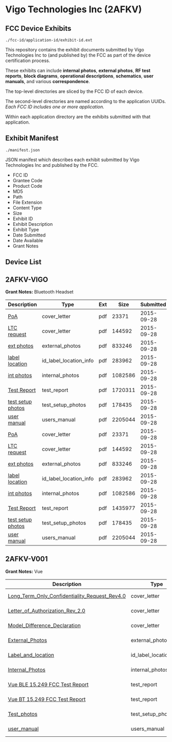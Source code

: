 # Vigo Technologies Inc (2AFKV)
## FCC Device Exhibits

```
./fcc-id/application-id/exhibit-id.ext
```

This repository contains the exhibit documents submitted by Vigo Technologies Inc to (and published by) the FCC as part of the device certification process.

These exhibits can include **internal photos**, **external photos**, **RF test reports**, **block diagrams**, **operational descriptions**, **schematics**, **user manuals**, and various **correspondence**.

The top-level directories are sliced by the FCC ID of each device.

The second-level directories are named according to the application UUIDs. *Each FCC ID includes one or more application.*

Within each application directory are the exhibits submitted with that application. 

## Exhibit Manifest

```
./manifest.json
```

JSON manifest which describes each exhibit submitted by Vigo Technologies Inc and published by the FCC.

- FCC ID
- Grantee Code
- Product Code
- MD5
- Path
- File Extension
- Content Type
- Size
- Exhibit ID
- Exhibit Description
- Exhibit Type
- Date Submitted
- Date Available
- Grant Notes

## Device List
## 2AFKV-VIGO
**Grant Notes:** Bluetooth Headset

| Description | Type | Ext | Size | Submitted | Available |
| ----------- | ---- | --- | ---- | --------- | --------- |
| [PoA](2AFKV-VIGO/516126def9dfd1b4c2eeee462db896bf/2764420.pdf) | cover_letter | pdf | 23371 | 2015-09-28 | 2015-09-28 |
| [LTC request](2AFKV-VIGO/516126def9dfd1b4c2eeee462db896bf/2764421.pdf) | cover_letter | pdf | 144592 | 2015-09-28 | 2015-09-28 |
| [ext photos](2AFKV-VIGO/516126def9dfd1b4c2eeee462db896bf/2764423.pdf) | external_photos | pdf | 833246 | 2015-09-28 | 2015-09-28 |
| [label location](2AFKV-VIGO/516126def9dfd1b4c2eeee462db896bf/2764425.pdf) | id_label_location_info | pdf | 283962 | 2015-09-28 | 2015-09-28 |
| [int photos](2AFKV-VIGO/516126def9dfd1b4c2eeee462db896bf/2764424.pdf) | internal_photos | pdf | 1082586 | 2015-09-28 | 2015-09-28 |
| [Test Report](2AFKV-VIGO/516126def9dfd1b4c2eeee462db896bf/2764457.pdf) | test_report | pdf | 1720311 | 2015-09-28 | 2015-09-28 |
| [test setup photos](2AFKV-VIGO/516126def9dfd1b4c2eeee462db896bf/2764422.pdf) | test_setup_photos | pdf | 178435 | 2015-09-28 | 2015-09-28 |
| [user manual](2AFKV-VIGO/516126def9dfd1b4c2eeee462db896bf/2764427.pdf) | users_manual | pdf | 2205044 | 2015-09-28 | 2015-09-28 |
| [PoA](2AFKV-VIGO/99dc2a92c1bfefc7a8c6f10c3d943eaa/2764420.pdf) | cover_letter | pdf | 23371 | 2015-09-28 | 2015-09-28 |
| [LTC request](2AFKV-VIGO/99dc2a92c1bfefc7a8c6f10c3d943eaa/2764421.pdf) | cover_letter | pdf | 144592 | 2015-09-28 | 2015-09-28 |
| [ext photos](2AFKV-VIGO/99dc2a92c1bfefc7a8c6f10c3d943eaa/2764423.pdf) | external_photos | pdf | 833246 | 2015-09-28 | 2015-09-28 |
| [label location](2AFKV-VIGO/99dc2a92c1bfefc7a8c6f10c3d943eaa/2764425.pdf) | id_label_location_info | pdf | 283962 | 2015-09-28 | 2015-09-28 |
| [int photos](2AFKV-VIGO/99dc2a92c1bfefc7a8c6f10c3d943eaa/2764424.pdf) | internal_photos | pdf | 1082586 | 2015-09-28 | 2015-09-28 |
| [Test Report](2AFKV-VIGO/99dc2a92c1bfefc7a8c6f10c3d943eaa/2764426.pdf) | test_report | pdf | 1435977 | 2015-09-28 | 2015-09-28 |
| [test setup photos](2AFKV-VIGO/99dc2a92c1bfefc7a8c6f10c3d943eaa/2764422.pdf) | test_setup_photos | pdf | 178435 | 2015-09-28 | 2015-09-28 |
| [user manual](2AFKV-VIGO/99dc2a92c1bfefc7a8c6f10c3d943eaa/2764427.pdf) | users_manual | pdf | 2205044 | 2015-09-28 | 2015-09-28 |
## 2AFKV-V001
**Grant Notes:** Vue

| Description | Type | Ext | Size | Submitted | Available |
| ----------- | ---- | --- | ---- | --------- | --------- |
| [Long_Term_Only_Confidentiality_Request_Rev4.0](2AFKV-V001/fb15af804a5ffffd1a03dabf47b5256a/3970369.pdf) | cover_letter | pdf | 70890 | 2018-08-21 | 2018-08-21 |
| [Letter_of_Authorization_Rev_2.0](2AFKV-V001/fb15af804a5ffffd1a03dabf47b5256a/3970371.pdf) | cover_letter | pdf | 14280 | 2018-08-21 | 2018-08-21 |
| [Model_Difference_Declaration](2AFKV-V001/fb15af804a5ffffd1a03dabf47b5256a/3970372.pdf) | cover_letter | pdf | 53299 | 2018-08-21 | 2018-08-21 |
| [External_Photos](2AFKV-V001/fb15af804a5ffffd1a03dabf47b5256a/3970366.pdf) | external_photos | pdf | 1480572 | 2018-08-21 | 2018-08-21 |
| [Label_and_location](2AFKV-V001/fb15af804a5ffffd1a03dabf47b5256a/3970370.pdf) | id_label_location_info | pdf | 159295 | 2018-08-21 | 2018-08-21 |
| [Internal_Photos](2AFKV-V001/fb15af804a5ffffd1a03dabf47b5256a/3970367.pdf) | internal_photos | pdf | 2164946 | 2018-08-21 | 2018-08-21 |
| [Vue BLE 15.249 FCC Test Report](2AFKV-V001/fb15af804a5ffffd1a03dabf47b5256a/3970373.pdf) | test_report | pdf | 1539419 | 2018-08-21 | 2018-08-21 |
| [Vue BT 15.249 FCC Test Report](2AFKV-V001/fb15af804a5ffffd1a03dabf47b5256a/3970374.pdf) | test_report | pdf | 1812421 | 2018-08-21 | 2018-08-21 |
| [Test_photos](2AFKV-V001/fb15af804a5ffffd1a03dabf47b5256a/3970365.pdf) | test_setup_photos | pdf | 224169 | 2018-08-21 | 2018-08-21 |
| [user_manual](2AFKV-V001/fb15af804a5ffffd1a03dabf47b5256a/3970368.pdf) | users_manual | pdf | 424607 | 2018-08-21 | 2018-08-21 |
